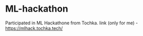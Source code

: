 # ML-hackathon
Participated in ML Hackathone from Tochka.
link (only for me) - https://mlhack.tochka.tech/

